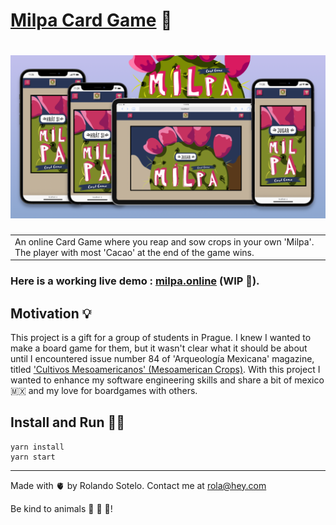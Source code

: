 # [Milpa Card Game](https://milpa.online) 🌵

# ![Milpa responsive](screenshots/promo.png)

<table>
<tr>
<td>
  An online Card Game where you reap and sow crops in your own 'Milpa'. The player with most 'Cacao' at the end of the game wins.
</td>
</tr>
</table>

### Here is a working live demo : [milpa.online](https://milpa.online) (WIP 🚧).

## Motivation 💡

This project is a gift for a group of students in Prague. I knew I wanted to make a board game for them, but it wasn't clear what it should be about until I encountered issue number 84 of 'Arqueología Mexicana' magazine, titled ['Cultivos Mesoamericanos' (Mesoamerican Crops)](https://arqueologiamexicana.mx/ediciones-especiales/e84-cultivos-mesoamericanos-las-especies-que-mexico-dio-al-mundo). With this project I wanted to enhance my software engineering skills and share a bit of mexico 🇲🇽 and my love for boardgames with others.

## Install and Run 🏃🏿

```shell
yarn install
yarn start
```

---

Made with 🫀 by Rolando Sotelo. Contact me at rola@hey.com

Be kind to animals 🐄 🐖 🐐!
